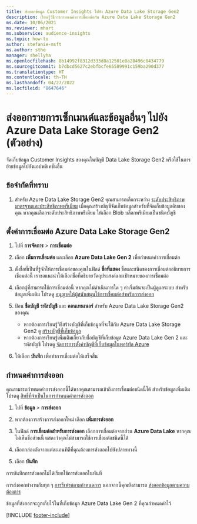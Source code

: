 ```yaml
---
title: ส่งออกข้อมูล Customer Insights ไปยัง Azure Data Lake Storage Gen2
description: เรียนรู้วิธีการกำหนดค่าการเชื่อมต่อกับ Azure Data Lake Storage Gen2
ms.date: 10/06/2021
ms.reviewer: mhart
ms.subservice: audience-insights
ms.topic: how-to
author: stefanie-msft
ms.author: sthe
manager: shellyha
ms.openlocfilehash: 8b14992f8312d333d8a12501e8a28496c8434779
ms.sourcegitcommit: b7dbcd5627c2ebfbcfe65589991c159ba290d377
ms.translationtype: HT
ms.contentlocale: th-TH
ms.lasthandoff: 04/27/2022
ms.locfileid: "8647646"
---
```

# <a name="export-segment-list-and-other-data-to-azure-data-lake-storage-gen2-preview"></a>ส่งออกรายการเซ็กเมนต์และข้อมูลอื่นๆ ไปยัง Azure Data Lake Storage Gen2 (ตัวอย่าง)

จัดเก็บข้อมูล Customer Insights ของคุณในบัญชี Data Lake Storage Gen2 หรือใช้ในการย้ายข้อมูลไปยังแอปพลิเคชันอื่น

## <a name="known-limitations"></a>ข้อจำกัดที่ทราบ

1. สำหรับ Azure Data Lake Storage Gen2 คุณสามารถเลือกระหว่าง [ระดับประสิทธิภาพมาตรฐานและประสิทธิภาพพรีเมียม](/azure/storage/blobs/create-data-lake-storage-account) เมื่อคุณสร้างบัญชีจัดเก็บข้อมูลสำหรับที่จัดเก็บข้อมูลดิบของคุณ หากคุณเลือกระดับประสิทธิภาพพรีเมียม ให้เลือก Blob บล็อกพรีเมียมเป็นชนิดบัญชี 


## <a name="set-up-the-connection-to-azure-data-lake-storage-gen2"></a>ตั้งค่าการเชื่อมต่อ Azure Data Lake Storage Gen2 


1. ไปที่ **การจัดการ** > **การเชื่อมต่อ**

1. เลือก **เพิ่มการเชื่อมต่อ** และเลือก **Azure Data Lake Gen 2** เพื่อกำหนดค่าการเชื่อมต่อ

1. ตั้งชื่อที่เป็นที่รู้จักให้การเชื่อมต่อของคุณในฟิลด์ **ชื่อที่แสดง** ชื่อและชนิดของการเชื่อมต่ออธิบายการเชื่อมต่อนี้ เราขอแนะนำให้เลือกชื่อที่อธิบายวัตถุประสงค์และเป้าหมายของการเชื่อมต่อ

1. เลือกผู้ที่สามารถใช้การเชื่อมต่อนี้ หากคุณไม่ดำเนินการใด ๆ ค่าเริ่มต้นจะเป็นผู้ดูแลระบบ สำหรับข้อมูลเพิ่มเติม โปรดดู [อนุญาตให้ผู้สนับสนุนใช้การเชื่อมต่อสำหรับการส่งออก](connections.md#allow-contributors-to-use-a-connection-for-exports)

1. ป้อน **ชื่อบัญชี** **รหัสบัญชี** และ **คอนเทนเนอร์** สำหรับ Azure Data Lake Storage Gen2 ของคุณ
    - หากต้องการเรียนรู้วิธีสร้างบัญชีที่เก็บข้อมูลที่จะใช้กับ Azure Data Lake Storage Gen2 ดู [สร้างบัญชีที่เก็บข้อมูล](/azure/storage/blobs/create-data-lake-storage-account) 
    - หากต้องการเรียนรู้เพิ่มเติมเกี่ยวกับชื่อบัญชีที่เก็บข้อมูล Azure Data Lake Gen 2 และรหัสบัญชี โปรดดู [จัดการการตั้งค่าบัญชีที่เก็บข้อมูลในพอร์ทัล Azure](/azure/storage/common/storage-account-manage)

1. ให้เลือก **บันทึก** เพื่อทำการเชื่อมต่อให้เสร็จสิ้น 

## <a name="configure-an-export"></a>กำหนดค่าการส่งออก

คุณสามารถกำหนดค่าการส่งออกนี้ได้หากคุณสามารถเข้าถึงการเชื่อมต่อชนิดนี้ได้ สำหรับข้อมูลเพิ่มเติม โปรดดู [สิทธิ์ที่จำเป็นในการกำหนดค่าการส่งออก](export-destinations.md#set-up-a-new-export)

1. ไปที่ **ข้อมูล** > **การส่งออก**

1. หากต้องการสร้างการส่งออกใหม่ เลือก **เพิ่มการส่งออก**

1. ในฟิลด์ **การเชื่อมต่อสำหรับการส่งออก** เลือกการเชื่อมต่อจากส่วน **Azure Data Lake** หากคุณไม่เห็นชื่อส่วนนี้ แสดงว่าคุณไม่สามารถใช้การเชื่อมต่อชนิดนี้ได้

1. เลือกกล่องถัดจากแต่ละเอนทิตีที่คุณต้องการส่งออกไปยังปลายทางนี้

1. เลือก **บันทึก**

การบันทึกการส่งออกไม่ได้เรียกใช้การส่งออกในทันที

การส่งออกทำงานกับทุก ๆ [การรีเฟรชตามกำหนดการ](system.md#schedule-tab) นอกจากนี้คุณยังสามารถ [ส่งออกข้อมูลตามความต้องการ](export-destinations.md#run-exports-on-demand) 

ข้อมูลที่ส่งออกจะถูกเก็บไว้ในที่เก็บข้อมูล Azure Data Lake Gen 2 ที่คุณกำหนดค่าไว้ 

[!INCLUDE [footer-include](includes/footer-banner.md)]
